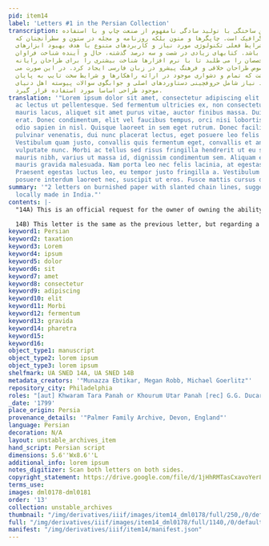 ```yaml
---
pid: item14
label: 'Letters #1 in the Persian Collection'
transcription: لورم ایپسوم متن ساختگی با تولید سادگی نامفهوم از صنعت چاپ و با استفاده
  از طراحان گرافیک است. چاپگرها و متون بلکه روزنامه و مجله در ستون و سطرآنچنان که
  لازم است و برای شرایط فعلی تکنولوژی مورد نیاز و کاربردهای متنوع با هدف بهبود ابزارهای
  کاربردی می باشد. کتابهای زیادی در شصت و سه درصد گذشته، حال و آینده شناخت فراوان
  جامعه و متخصصان را می طلبد تا با نرم افزارها شناخت بیشتری را برای طراحان رایانه
  ای علی الخصوص طراحان خلاقی و فرهنگ پیشرو در زبان فارسی ایجاد کرد. در این صورت می
  توان امید داشت که تمام و دشواری موجود در ارائه راهکارها و شرایط سخت تایپ به پایان
  رسد وزمان مورد نیاز شامل حروفچینی دستاوردهای اصلی و جوابگوی سوالات پیوسته اهل دنیای
  موجود طراحی اساسا مورد استفاده قرار گیرد.
translation: '"Lorem ipsum dolor sit amet, consectetur adipiscing elit. Maecenas convallis
  ac lectus ut pellentesque. Sed fermentum ultricies ex, non consectetur lectus. Duis
  mauris lacus, aliquet sit amet purus vitae, auctor finibus massa. Duis ac lorem
  erat. Donec condimentum, elit vel faucibus tempus, orci nisi lobortis justo, a tristique
  odio sapien in nisl. Quisque laoreet in sem eget rutrum. Donec facilisis, urna in
  pulvinar venenatis, dui nunc placerat lectus, eget posuere leo felis nec massa.
  Vestibulum quam justo, convallis quis fermentum eget, convallis et ante. Proin a
  vulputate nunc. Morbi ac tellus sed risus fringilla hendrerit ut eu sem. Aliquam
  mauris nibh, varius ut massa id, dignissim condimentum sem. Aliquam eu tortor ultricies
  mauris gravida malesuada. Nam porta leo nec felis lacinia, at egestas ex sodales.
  Praesent egestas luctus leo, eu tempor justo fringilla a. Vestibulum leo ligula,
  posuere interdum laoreet nec, suscipit ut eros. Fusce mattis cursus dapibus."'
summary: '"2 letters on burnished paper with slanted chain lines, suggesting it was
  locally made in India."'
contents: |-
  "14A) This is an official request for the owner of owning the ability to collect taxation revenues in the parganah Shaahpur, which according to the letter had a revenue that was set at 39,000 rupees in 1799. This letter, at least judging from the seal, was written in 1779. The envelope addresses Ducarel as “Khudaavand-i na’amat, Khutb-ud-daulah,” which means “God of bounty, pole of governance” and was sent from Azimabad or modern-day Patnah. The letter, judging from the seal, was written by a man named Khwaram Tara Panah or Khourum Utar Panah. [Note, not written by any of Sharaf un-Nisa’s family as far as I can tell; this looks like a business letter intended only for Gerard Gustavus]

  14B) This letter is the same as the previous letter, but regarding a different parganah named Ghanapur (name uncertain)."
keyword1: Persian
keyword2: taxation
keyword3: Lorem
keyword4: ipsum
keyword5: dolor
keyword6: sit
keyword7: amet
keyword8: consectetur
keyword9: adipiscing
keyword10: elit
keyword11: Morbi
keyword12: fermentum
keyword13: gravida
keyword14: pharetra
keyword15:
keyword16:
object_type1: manuscript
object_type2: lorem ipsum
object_type3: lorem ipsum
shelfmark: UA SNED 14A, UA SNED 14B
metadata_creators: '"Munazza Ebtikar, Megan Robb, Michael Goerlitz"'
repository_city: Philadelphia
roles: "[aut] Khwaram Tara Panah or Khourum Utar Panah [rec] G.G. Ducarel"
_date: '1799'
place_origin: Persia
provenance_details: '"Palmer Family Archive, Devon, England"'
language: Persian
decoration: N/A
layout: unstable_archives_item
hand_script: Persian script
dimensions: 5.6''Wx8.6''L
additional_info: lorem ipsum
notes_digitizer: Scan both letters on both sides.
copyright_statement: https://drive.google.com/file/d/1jHhRMTasCxavoYer89Wn8_Xn65nL0sW0/view?usp=sharing
terms_use:
images: dml0178-dml0181
order: '13'
collection: unstable_archives
thumbnail: "/img/derivatives/iiif/images/item14_dml0178/full/250,/0/default.jpg"
full: "/img/derivatives/iiif/images/item14_dml0178/full/1140,/0/default.jpg"
manifest: "/img/derivatives/iiif/item14/manifest.json"
---
```

